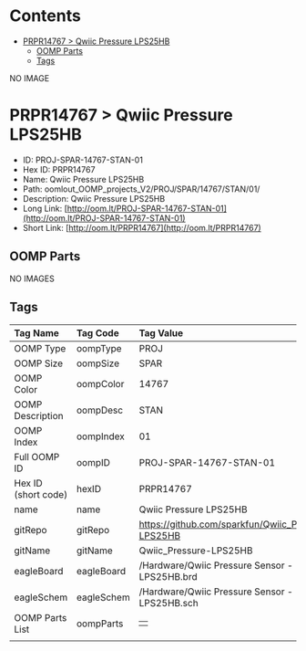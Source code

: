 



Contents
========

* [PRPR14767 > Qwiic Pressure LPS25HB](#prpr14767--qwiic-pressure-lps25hb)
	* [OOMP Parts](#oomp-parts)
	* [Tags](#tags)
  
NO IMAGE  
# PRPR14767 > Qwiic Pressure LPS25HB

- ID: PROJ-SPAR-14767-STAN-01
- Hex ID: PRPR14767
- Name: Qwiic Pressure LPS25HB
- Path: oomlout_OOMP_projects_V2/PROJ/SPAR/14767/STAN/01/
- Description: Qwiic Pressure LPS25HB
- Long Link: [http://oom.lt/PROJ-SPAR-14767-STAN-01](http://oom.lt/PROJ-SPAR-14767-STAN-01)
- Short Link: [http://oom.lt/PRPR14767](http://oom.lt/PRPR14767)

## OOMP Parts
  
NO IMAGES  
## Tags
  

|Tag Name|Tag Code|Tag Value|
| :--- | :--- | :--- |
|OOMP Type|oompType|PROJ|
|OOMP Size|oompSize|SPAR|
|OOMP Color|oompColor|14767|
|OOMP Description|oompDesc|STAN|
|OOMP Index|oompIndex|01|
|Full OOMP ID|oompID|PROJ-SPAR-14767-STAN-01|
|Hex ID (short code)|hexID|PRPR14767|
|name|name|Qwiic Pressure LPS25HB|
|gitRepo|gitRepo|https://github.com/sparkfun/Qwiic_Pressure-LPS25HB|
|gitName|gitName|Qwiic_Pressure-LPS25HB|
|eagleBoard|eagleBoard|/Hardware/Qwiic Pressure Sensor - LPS25HB.brd|
|eagleSchem|eagleSchem|/Hardware/Qwiic Pressure Sensor - LPS25HB.sch|
|OOMP Parts List|oompParts|<table><tr><td></td></tr></table>|
||||
